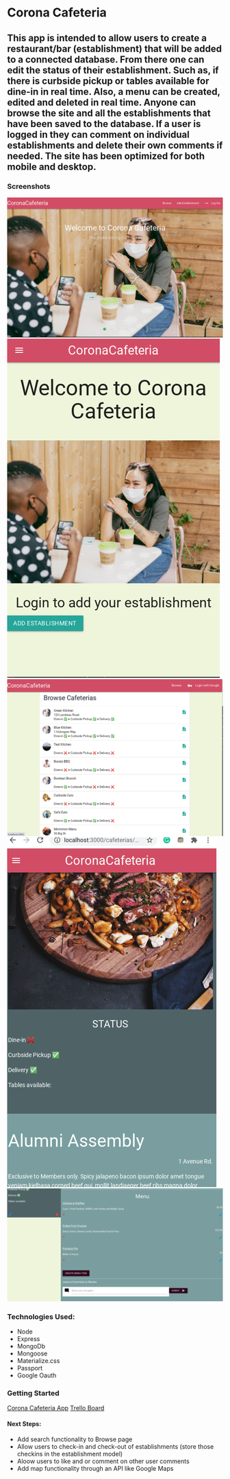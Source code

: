 # Corona Cafeteria
This app is intended to allow users to create a restaurant/bar (establishment) that will be added to a connected database. From there one can edit the status of their establishment. Such as, if there is curbside pickup or tables available for dine-in in real time. Also, a menu can be created, edited and deleted in real time. Anyone can browse the site and all the establishments that have been saved to the database. If a user is logged in they can comment on individual establishments and delete their own comments if needed. The site has been optimized for both mobile and desktop.
---
### Screenshots
![Desktop landing screen](./public/images/desktoplanding.png) ![mobile landing screen](./public/images/mobilelanding.png) ![browse screen](./public/images/Browse.png) ![status pane logged in](./public/images/statusmobile.png) ![ menu screen logged in](./public/images/loggedinmenu.png) 

### Technologies Used:
- Node
- Express
- MongoDb
- Mongoose
- Materialize.css
- Passport
- Google Oauth

### Getting Started
[Corona Cafeteria App](https://corona-cafeteria.herokuapp.com/) 
[Trello Board](https://trello.com/b/M60YEoGE/corona-cafeteria)

#### Next Steps:
- Add search functionality to Browse page
- Allow users to check-in and check-out of establishments (store those checkins in the establishment model)
- Aloow users to like and or comment on other user comments
- Add map functionality through an API like Google Maps

